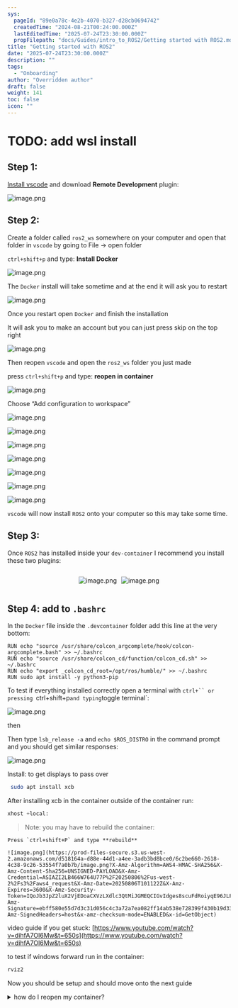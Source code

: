 ```yaml
---
sys:
  pageId: "89e0a78c-4e2b-4070-b327-d28cb0694742"
  createdTime: "2024-08-21T00:24:00.000Z"
  lastEditedTime: "2025-07-24T23:30:00.000Z"
  propFilepath: "docs/Guides/intro_to_ROS2/Getting started with ROS2.md"
title: "Getting started with ROS2"
date: "2025-07-24T23:30:00.000Z"
description: ""
tags:
  - "Onboarding"
author: "Overridden author"
draft: false
weight: 141
toc: false
icon: ""
---
```


# TODO: add wsl install

## Step 1:

[Install vscode](https://code.visualstudio.com/download) and download **Remote Development** plugin:

![image.png](https://prod-files-secure.s3.us-west-2.amazonaws.com/d518164a-d88e-44d1-a4ee-3adb3bd8bce0/efb52993-1881-4a40-b95e-6f020334f022/image.png?X-Amz-Algorithm=AWS4-HMAC-SHA256&X-Amz-Content-Sha256=UNSIGNED-PAYLOAD&X-Amz-Credential=ASIAZI2LB466WBYAEYHN%2F20250806%2Fus-west-2%2Fs3%2Faws4_request&X-Amz-Date=20250806T101115Z&X-Amz-Expires=3600&X-Amz-Security-Token=IQoJb3JpZ2luX2VjEDoaCXVzLXdlc3QtMiJHMEUCIEhlVDocmYUDtiDu9R3Eu99iwzS4jaAcB3%2FvUhYB8tXdAiEAlbki3L9Yw0rzxqeGxvRX%2BzAxR8a%2FExfjR1HNLCkwa%2FMq%2FwMIcxAAGgw2Mzc0MjMxODM4MDUiDIfl4doVzMpn1ZSZ%2FyrcA4SN%2BvyUpyS1%2BZ%2FKh1nAuz7MX1hvQTQalb6h7wJZfT%2BSiWxh3%2FRTUP7uZ2%2F%2FPfv5ySzUBptdyLf8P5tlZKkoJDxUSyNUA6B3oKfo1emylwcRCLcwdkT7oJ7JBoZQ%2Fra3vBArMIr%2BXfI9%2BUrStZzNPkNhDT3I61nhnHy%2FRvRSywpka6xmXEnswb1Ar4y8fwYO%2BFk17Fl6uo9PLU5uLaWWyg726u2L9%2F55B7maYgCoIHcdj8Em82BMcZZs9iYAMMpgg8I7KZ%2FCafb8mcFv%2FG08EdulLglNldbyRCYdV%2FChELues%2B0vrYbCHMGa7h473vNmmu6lanfauORTRVHYvkIGJIYZvqfyPjqi8b5vQFCBncl%2BIfdSQCYvu1YDpK%2FjAtNtH8A1bRFyDo294G2E%2FyyaYQVlNRfnsou0zHvJo9qMe4ixQovIcfygEd1c50IY8xzKbq2ZMWmIhXQ1qYRJR4%2BoRqxZkZV%2FmTicndgwLJx6qVDLWWVGx4MqVigFWe3wjV%2FwkwIub%2BW8vUlwH89iGzk2egsajZFdPWTv1PzwAWSe7iJm0QkI4VKV5pN%2BqMkf4xd7dPB2TWpj5kJEtamWCK2cDdtGmSK6biJQtbXouRNJe96GGUY8euzLUcPPB43BMITPzMQGOqUB0Fe0QCd0vAxXML8nDFD3RY1%2FN3vUqAEfoxdoamaTb7VVQd4jSyKMQvewqZFNmnGpeI8KNOt1W8AVhp85LbO05LjqVqFqDGKaWNxaUFxgqNZrNcUuwpLHxu8FDKr0i7DYXNp7bDr5uF2G%2B1%2FHBkvWyZ7oi3eX0pI1aJvExNhuW6qFHkMiClA8jdLucPp3kiO%2FS2CQF4quQunqGi7G37A%2BVrwM3hGY&X-Amz-Signature=e11ff9875f83c9ae13ff3d5b5afdef4680796d950b530507b8df05b4790ea3e2&X-Amz-SignedHeaders=host&x-amz-checksum-mode=ENABLED&x-id=GetObject)

## Step 2:

Create a folder called `ros2_ws` somewhere on your computer and open that folder in `vscode` by going to File → open folder 

`ctrl+shift+p` and type: **Install Docker**

![image.png](https://prod-files-secure.s3.us-west-2.amazonaws.com/d518164a-d88e-44d1-a4ee-3adb3bd8bce0/2269dc0e-1cd5-47ff-bceb-c04ad9b2eab0/image.png?X-Amz-Algorithm=AWS4-HMAC-SHA256&X-Amz-Content-Sha256=UNSIGNED-PAYLOAD&X-Amz-Credential=ASIAZI2LB466WBYAEYHN%2F20250806%2Fus-west-2%2Fs3%2Faws4_request&X-Amz-Date=20250806T101115Z&X-Amz-Expires=3600&X-Amz-Security-Token=IQoJb3JpZ2luX2VjEDoaCXVzLXdlc3QtMiJHMEUCIEhlVDocmYUDtiDu9R3Eu99iwzS4jaAcB3%2FvUhYB8tXdAiEAlbki3L9Yw0rzxqeGxvRX%2BzAxR8a%2FExfjR1HNLCkwa%2FMq%2FwMIcxAAGgw2Mzc0MjMxODM4MDUiDIfl4doVzMpn1ZSZ%2FyrcA4SN%2BvyUpyS1%2BZ%2FKh1nAuz7MX1hvQTQalb6h7wJZfT%2BSiWxh3%2FRTUP7uZ2%2F%2FPfv5ySzUBptdyLf8P5tlZKkoJDxUSyNUA6B3oKfo1emylwcRCLcwdkT7oJ7JBoZQ%2Fra3vBArMIr%2BXfI9%2BUrStZzNPkNhDT3I61nhnHy%2FRvRSywpka6xmXEnswb1Ar4y8fwYO%2BFk17Fl6uo9PLU5uLaWWyg726u2L9%2F55B7maYgCoIHcdj8Em82BMcZZs9iYAMMpgg8I7KZ%2FCafb8mcFv%2FG08EdulLglNldbyRCYdV%2FChELues%2B0vrYbCHMGa7h473vNmmu6lanfauORTRVHYvkIGJIYZvqfyPjqi8b5vQFCBncl%2BIfdSQCYvu1YDpK%2FjAtNtH8A1bRFyDo294G2E%2FyyaYQVlNRfnsou0zHvJo9qMe4ixQovIcfygEd1c50IY8xzKbq2ZMWmIhXQ1qYRJR4%2BoRqxZkZV%2FmTicndgwLJx6qVDLWWVGx4MqVigFWe3wjV%2FwkwIub%2BW8vUlwH89iGzk2egsajZFdPWTv1PzwAWSe7iJm0QkI4VKV5pN%2BqMkf4xd7dPB2TWpj5kJEtamWCK2cDdtGmSK6biJQtbXouRNJe96GGUY8euzLUcPPB43BMITPzMQGOqUB0Fe0QCd0vAxXML8nDFD3RY1%2FN3vUqAEfoxdoamaTb7VVQd4jSyKMQvewqZFNmnGpeI8KNOt1W8AVhp85LbO05LjqVqFqDGKaWNxaUFxgqNZrNcUuwpLHxu8FDKr0i7DYXNp7bDr5uF2G%2B1%2FHBkvWyZ7oi3eX0pI1aJvExNhuW6qFHkMiClA8jdLucPp3kiO%2FS2CQF4quQunqGi7G37A%2BVrwM3hGY&X-Amz-Signature=1c5521959145aebf3a9cd25b62a087309f28dc4acf0859b37689098d1c821424&X-Amz-SignedHeaders=host&x-amz-checksum-mode=ENABLED&x-id=GetObject)

The `Docker` install will take sometime and at the end it will ask you to restart

![image.png](https://prod-files-secure.s3.us-west-2.amazonaws.com/d518164a-d88e-44d1-a4ee-3adb3bd8bce0/ed233f78-be33-4b1f-b89c-9c346c0e961e/image.png?X-Amz-Algorithm=AWS4-HMAC-SHA256&X-Amz-Content-Sha256=UNSIGNED-PAYLOAD&X-Amz-Credential=ASIAZI2LB466WBYAEYHN%2F20250806%2Fus-west-2%2Fs3%2Faws4_request&X-Amz-Date=20250806T101115Z&X-Amz-Expires=3600&X-Amz-Security-Token=IQoJb3JpZ2luX2VjEDoaCXVzLXdlc3QtMiJHMEUCIEhlVDocmYUDtiDu9R3Eu99iwzS4jaAcB3%2FvUhYB8tXdAiEAlbki3L9Yw0rzxqeGxvRX%2BzAxR8a%2FExfjR1HNLCkwa%2FMq%2FwMIcxAAGgw2Mzc0MjMxODM4MDUiDIfl4doVzMpn1ZSZ%2FyrcA4SN%2BvyUpyS1%2BZ%2FKh1nAuz7MX1hvQTQalb6h7wJZfT%2BSiWxh3%2FRTUP7uZ2%2F%2FPfv5ySzUBptdyLf8P5tlZKkoJDxUSyNUA6B3oKfo1emylwcRCLcwdkT7oJ7JBoZQ%2Fra3vBArMIr%2BXfI9%2BUrStZzNPkNhDT3I61nhnHy%2FRvRSywpka6xmXEnswb1Ar4y8fwYO%2BFk17Fl6uo9PLU5uLaWWyg726u2L9%2F55B7maYgCoIHcdj8Em82BMcZZs9iYAMMpgg8I7KZ%2FCafb8mcFv%2FG08EdulLglNldbyRCYdV%2FChELues%2B0vrYbCHMGa7h473vNmmu6lanfauORTRVHYvkIGJIYZvqfyPjqi8b5vQFCBncl%2BIfdSQCYvu1YDpK%2FjAtNtH8A1bRFyDo294G2E%2FyyaYQVlNRfnsou0zHvJo9qMe4ixQovIcfygEd1c50IY8xzKbq2ZMWmIhXQ1qYRJR4%2BoRqxZkZV%2FmTicndgwLJx6qVDLWWVGx4MqVigFWe3wjV%2FwkwIub%2BW8vUlwH89iGzk2egsajZFdPWTv1PzwAWSe7iJm0QkI4VKV5pN%2BqMkf4xd7dPB2TWpj5kJEtamWCK2cDdtGmSK6biJQtbXouRNJe96GGUY8euzLUcPPB43BMITPzMQGOqUB0Fe0QCd0vAxXML8nDFD3RY1%2FN3vUqAEfoxdoamaTb7VVQd4jSyKMQvewqZFNmnGpeI8KNOt1W8AVhp85LbO05LjqVqFqDGKaWNxaUFxgqNZrNcUuwpLHxu8FDKr0i7DYXNp7bDr5uF2G%2B1%2FHBkvWyZ7oi3eX0pI1aJvExNhuW6qFHkMiClA8jdLucPp3kiO%2FS2CQF4quQunqGi7G37A%2BVrwM3hGY&X-Amz-Signature=b5aad88a5ce1e49e8328fd4034cf0ea20d18fa45a45f369bb2662e7b165da900&X-Amz-SignedHeaders=host&x-amz-checksum-mode=ENABLED&x-id=GetObject)

Once you restart open `Docker` and finish the installation

It will ask you to make an account but you can just press skip on the top right

![image.png](https://prod-files-secure.s3.us-west-2.amazonaws.com/d518164a-d88e-44d1-a4ee-3adb3bd8bce0/21010ad9-1659-4fd9-9f59-9932a09b2a3d/image.png?X-Amz-Algorithm=AWS4-HMAC-SHA256&X-Amz-Content-Sha256=UNSIGNED-PAYLOAD&X-Amz-Credential=ASIAZI2LB466WBYAEYHN%2F20250806%2Fus-west-2%2Fs3%2Faws4_request&X-Amz-Date=20250806T101115Z&X-Amz-Expires=3600&X-Amz-Security-Token=IQoJb3JpZ2luX2VjEDoaCXVzLXdlc3QtMiJHMEUCIEhlVDocmYUDtiDu9R3Eu99iwzS4jaAcB3%2FvUhYB8tXdAiEAlbki3L9Yw0rzxqeGxvRX%2BzAxR8a%2FExfjR1HNLCkwa%2FMq%2FwMIcxAAGgw2Mzc0MjMxODM4MDUiDIfl4doVzMpn1ZSZ%2FyrcA4SN%2BvyUpyS1%2BZ%2FKh1nAuz7MX1hvQTQalb6h7wJZfT%2BSiWxh3%2FRTUP7uZ2%2F%2FPfv5ySzUBptdyLf8P5tlZKkoJDxUSyNUA6B3oKfo1emylwcRCLcwdkT7oJ7JBoZQ%2Fra3vBArMIr%2BXfI9%2BUrStZzNPkNhDT3I61nhnHy%2FRvRSywpka6xmXEnswb1Ar4y8fwYO%2BFk17Fl6uo9PLU5uLaWWyg726u2L9%2F55B7maYgCoIHcdj8Em82BMcZZs9iYAMMpgg8I7KZ%2FCafb8mcFv%2FG08EdulLglNldbyRCYdV%2FChELues%2B0vrYbCHMGa7h473vNmmu6lanfauORTRVHYvkIGJIYZvqfyPjqi8b5vQFCBncl%2BIfdSQCYvu1YDpK%2FjAtNtH8A1bRFyDo294G2E%2FyyaYQVlNRfnsou0zHvJo9qMe4ixQovIcfygEd1c50IY8xzKbq2ZMWmIhXQ1qYRJR4%2BoRqxZkZV%2FmTicndgwLJx6qVDLWWVGx4MqVigFWe3wjV%2FwkwIub%2BW8vUlwH89iGzk2egsajZFdPWTv1PzwAWSe7iJm0QkI4VKV5pN%2BqMkf4xd7dPB2TWpj5kJEtamWCK2cDdtGmSK6biJQtbXouRNJe96GGUY8euzLUcPPB43BMITPzMQGOqUB0Fe0QCd0vAxXML8nDFD3RY1%2FN3vUqAEfoxdoamaTb7VVQd4jSyKMQvewqZFNmnGpeI8KNOt1W8AVhp85LbO05LjqVqFqDGKaWNxaUFxgqNZrNcUuwpLHxu8FDKr0i7DYXNp7bDr5uF2G%2B1%2FHBkvWyZ7oi3eX0pI1aJvExNhuW6qFHkMiClA8jdLucPp3kiO%2FS2CQF4quQunqGi7G37A%2BVrwM3hGY&X-Amz-Signature=b266e1f7d2e3b02b35463300469fa692ed20ae53f53bfe1d564c444a0158247e&X-Amz-SignedHeaders=host&x-amz-checksum-mode=ENABLED&x-id=GetObject)

Then reopen `vscode` and open the `ros2_ws` folder you just made

press `ctrl+shift+p` and type: **reopen in container**

![image.png](https://prod-files-secure.s3.us-west-2.amazonaws.com/d518164a-d88e-44d1-a4ee-3adb3bd8bce0/4e93b8c2-41ad-488c-8095-c74205196118/image.png?X-Amz-Algorithm=AWS4-HMAC-SHA256&X-Amz-Content-Sha256=UNSIGNED-PAYLOAD&X-Amz-Credential=ASIAZI2LB466WBYAEYHN%2F20250806%2Fus-west-2%2Fs3%2Faws4_request&X-Amz-Date=20250806T101115Z&X-Amz-Expires=3600&X-Amz-Security-Token=IQoJb3JpZ2luX2VjEDoaCXVzLXdlc3QtMiJHMEUCIEhlVDocmYUDtiDu9R3Eu99iwzS4jaAcB3%2FvUhYB8tXdAiEAlbki3L9Yw0rzxqeGxvRX%2BzAxR8a%2FExfjR1HNLCkwa%2FMq%2FwMIcxAAGgw2Mzc0MjMxODM4MDUiDIfl4doVzMpn1ZSZ%2FyrcA4SN%2BvyUpyS1%2BZ%2FKh1nAuz7MX1hvQTQalb6h7wJZfT%2BSiWxh3%2FRTUP7uZ2%2F%2FPfv5ySzUBptdyLf8P5tlZKkoJDxUSyNUA6B3oKfo1emylwcRCLcwdkT7oJ7JBoZQ%2Fra3vBArMIr%2BXfI9%2BUrStZzNPkNhDT3I61nhnHy%2FRvRSywpka6xmXEnswb1Ar4y8fwYO%2BFk17Fl6uo9PLU5uLaWWyg726u2L9%2F55B7maYgCoIHcdj8Em82BMcZZs9iYAMMpgg8I7KZ%2FCafb8mcFv%2FG08EdulLglNldbyRCYdV%2FChELues%2B0vrYbCHMGa7h473vNmmu6lanfauORTRVHYvkIGJIYZvqfyPjqi8b5vQFCBncl%2BIfdSQCYvu1YDpK%2FjAtNtH8A1bRFyDo294G2E%2FyyaYQVlNRfnsou0zHvJo9qMe4ixQovIcfygEd1c50IY8xzKbq2ZMWmIhXQ1qYRJR4%2BoRqxZkZV%2FmTicndgwLJx6qVDLWWVGx4MqVigFWe3wjV%2FwkwIub%2BW8vUlwH89iGzk2egsajZFdPWTv1PzwAWSe7iJm0QkI4VKV5pN%2BqMkf4xd7dPB2TWpj5kJEtamWCK2cDdtGmSK6biJQtbXouRNJe96GGUY8euzLUcPPB43BMITPzMQGOqUB0Fe0QCd0vAxXML8nDFD3RY1%2FN3vUqAEfoxdoamaTb7VVQd4jSyKMQvewqZFNmnGpeI8KNOt1W8AVhp85LbO05LjqVqFqDGKaWNxaUFxgqNZrNcUuwpLHxu8FDKr0i7DYXNp7bDr5uF2G%2B1%2FHBkvWyZ7oi3eX0pI1aJvExNhuW6qFHkMiClA8jdLucPp3kiO%2FS2CQF4quQunqGi7G37A%2BVrwM3hGY&X-Amz-Signature=c8c757c7cc0eeebd816840c6faef93cd8520579ce27ff7064d7ed367539d0efc&X-Amz-SignedHeaders=host&x-amz-checksum-mode=ENABLED&x-id=GetObject)

Choose “Add configuration to workspace”

![image.png](https://prod-files-secure.s3.us-west-2.amazonaws.com/d518164a-d88e-44d1-a4ee-3adb3bd8bce0/9560b282-5060-4989-ba37-97e7b2c22476/image.png?X-Amz-Algorithm=AWS4-HMAC-SHA256&X-Amz-Content-Sha256=UNSIGNED-PAYLOAD&X-Amz-Credential=ASIAZI2LB466WBYAEYHN%2F20250806%2Fus-west-2%2Fs3%2Faws4_request&X-Amz-Date=20250806T101115Z&X-Amz-Expires=3600&X-Amz-Security-Token=IQoJb3JpZ2luX2VjEDoaCXVzLXdlc3QtMiJHMEUCIEhlVDocmYUDtiDu9R3Eu99iwzS4jaAcB3%2FvUhYB8tXdAiEAlbki3L9Yw0rzxqeGxvRX%2BzAxR8a%2FExfjR1HNLCkwa%2FMq%2FwMIcxAAGgw2Mzc0MjMxODM4MDUiDIfl4doVzMpn1ZSZ%2FyrcA4SN%2BvyUpyS1%2BZ%2FKh1nAuz7MX1hvQTQalb6h7wJZfT%2BSiWxh3%2FRTUP7uZ2%2F%2FPfv5ySzUBptdyLf8P5tlZKkoJDxUSyNUA6B3oKfo1emylwcRCLcwdkT7oJ7JBoZQ%2Fra3vBArMIr%2BXfI9%2BUrStZzNPkNhDT3I61nhnHy%2FRvRSywpka6xmXEnswb1Ar4y8fwYO%2BFk17Fl6uo9PLU5uLaWWyg726u2L9%2F55B7maYgCoIHcdj8Em82BMcZZs9iYAMMpgg8I7KZ%2FCafb8mcFv%2FG08EdulLglNldbyRCYdV%2FChELues%2B0vrYbCHMGa7h473vNmmu6lanfauORTRVHYvkIGJIYZvqfyPjqi8b5vQFCBncl%2BIfdSQCYvu1YDpK%2FjAtNtH8A1bRFyDo294G2E%2FyyaYQVlNRfnsou0zHvJo9qMe4ixQovIcfygEd1c50IY8xzKbq2ZMWmIhXQ1qYRJR4%2BoRqxZkZV%2FmTicndgwLJx6qVDLWWVGx4MqVigFWe3wjV%2FwkwIub%2BW8vUlwH89iGzk2egsajZFdPWTv1PzwAWSe7iJm0QkI4VKV5pN%2BqMkf4xd7dPB2TWpj5kJEtamWCK2cDdtGmSK6biJQtbXouRNJe96GGUY8euzLUcPPB43BMITPzMQGOqUB0Fe0QCd0vAxXML8nDFD3RY1%2FN3vUqAEfoxdoamaTb7VVQd4jSyKMQvewqZFNmnGpeI8KNOt1W8AVhp85LbO05LjqVqFqDGKaWNxaUFxgqNZrNcUuwpLHxu8FDKr0i7DYXNp7bDr5uF2G%2B1%2FHBkvWyZ7oi3eX0pI1aJvExNhuW6qFHkMiClA8jdLucPp3kiO%2FS2CQF4quQunqGi7G37A%2BVrwM3hGY&X-Amz-Signature=4a177cb2a5e371ebc858ba7a933152360476fe380fdefb1dfe17589677651a0c&X-Amz-SignedHeaders=host&x-amz-checksum-mode=ENABLED&x-id=GetObject)

![image.png](https://prod-files-secure.s3.us-west-2.amazonaws.com/d518164a-d88e-44d1-a4ee-3adb3bd8bce0/2ee63f81-886b-48e8-a553-dc6e5eac99e4/image.png?X-Amz-Algorithm=AWS4-HMAC-SHA256&X-Amz-Content-Sha256=UNSIGNED-PAYLOAD&X-Amz-Credential=ASIAZI2LB466WBYAEYHN%2F20250806%2Fus-west-2%2Fs3%2Faws4_request&X-Amz-Date=20250806T101115Z&X-Amz-Expires=3600&X-Amz-Security-Token=IQoJb3JpZ2luX2VjEDoaCXVzLXdlc3QtMiJHMEUCIEhlVDocmYUDtiDu9R3Eu99iwzS4jaAcB3%2FvUhYB8tXdAiEAlbki3L9Yw0rzxqeGxvRX%2BzAxR8a%2FExfjR1HNLCkwa%2FMq%2FwMIcxAAGgw2Mzc0MjMxODM4MDUiDIfl4doVzMpn1ZSZ%2FyrcA4SN%2BvyUpyS1%2BZ%2FKh1nAuz7MX1hvQTQalb6h7wJZfT%2BSiWxh3%2FRTUP7uZ2%2F%2FPfv5ySzUBptdyLf8P5tlZKkoJDxUSyNUA6B3oKfo1emylwcRCLcwdkT7oJ7JBoZQ%2Fra3vBArMIr%2BXfI9%2BUrStZzNPkNhDT3I61nhnHy%2FRvRSywpka6xmXEnswb1Ar4y8fwYO%2BFk17Fl6uo9PLU5uLaWWyg726u2L9%2F55B7maYgCoIHcdj8Em82BMcZZs9iYAMMpgg8I7KZ%2FCafb8mcFv%2FG08EdulLglNldbyRCYdV%2FChELues%2B0vrYbCHMGa7h473vNmmu6lanfauORTRVHYvkIGJIYZvqfyPjqi8b5vQFCBncl%2BIfdSQCYvu1YDpK%2FjAtNtH8A1bRFyDo294G2E%2FyyaYQVlNRfnsou0zHvJo9qMe4ixQovIcfygEd1c50IY8xzKbq2ZMWmIhXQ1qYRJR4%2BoRqxZkZV%2FmTicndgwLJx6qVDLWWVGx4MqVigFWe3wjV%2FwkwIub%2BW8vUlwH89iGzk2egsajZFdPWTv1PzwAWSe7iJm0QkI4VKV5pN%2BqMkf4xd7dPB2TWpj5kJEtamWCK2cDdtGmSK6biJQtbXouRNJe96GGUY8euzLUcPPB43BMITPzMQGOqUB0Fe0QCd0vAxXML8nDFD3RY1%2FN3vUqAEfoxdoamaTb7VVQd4jSyKMQvewqZFNmnGpeI8KNOt1W8AVhp85LbO05LjqVqFqDGKaWNxaUFxgqNZrNcUuwpLHxu8FDKr0i7DYXNp7bDr5uF2G%2B1%2FHBkvWyZ7oi3eX0pI1aJvExNhuW6qFHkMiClA8jdLucPp3kiO%2FS2CQF4quQunqGi7G37A%2BVrwM3hGY&X-Amz-Signature=f922b7f9b8f4e5926663ae63a2e668c4bf8637f98da31254ad6a3c4f2fd71905&X-Amz-SignedHeaders=host&x-amz-checksum-mode=ENABLED&x-id=GetObject)

![image.png](https://prod-files-secure.s3.us-west-2.amazonaws.com/d518164a-d88e-44d1-a4ee-3adb3bd8bce0/e0fd626c-c8b6-4b2c-95d1-fa4c26514504/image.png?X-Amz-Algorithm=AWS4-HMAC-SHA256&X-Amz-Content-Sha256=UNSIGNED-PAYLOAD&X-Amz-Credential=ASIAZI2LB466WBYAEYHN%2F20250806%2Fus-west-2%2Fs3%2Faws4_request&X-Amz-Date=20250806T101115Z&X-Amz-Expires=3600&X-Amz-Security-Token=IQoJb3JpZ2luX2VjEDoaCXVzLXdlc3QtMiJHMEUCIEhlVDocmYUDtiDu9R3Eu99iwzS4jaAcB3%2FvUhYB8tXdAiEAlbki3L9Yw0rzxqeGxvRX%2BzAxR8a%2FExfjR1HNLCkwa%2FMq%2FwMIcxAAGgw2Mzc0MjMxODM4MDUiDIfl4doVzMpn1ZSZ%2FyrcA4SN%2BvyUpyS1%2BZ%2FKh1nAuz7MX1hvQTQalb6h7wJZfT%2BSiWxh3%2FRTUP7uZ2%2F%2FPfv5ySzUBptdyLf8P5tlZKkoJDxUSyNUA6B3oKfo1emylwcRCLcwdkT7oJ7JBoZQ%2Fra3vBArMIr%2BXfI9%2BUrStZzNPkNhDT3I61nhnHy%2FRvRSywpka6xmXEnswb1Ar4y8fwYO%2BFk17Fl6uo9PLU5uLaWWyg726u2L9%2F55B7maYgCoIHcdj8Em82BMcZZs9iYAMMpgg8I7KZ%2FCafb8mcFv%2FG08EdulLglNldbyRCYdV%2FChELues%2B0vrYbCHMGa7h473vNmmu6lanfauORTRVHYvkIGJIYZvqfyPjqi8b5vQFCBncl%2BIfdSQCYvu1YDpK%2FjAtNtH8A1bRFyDo294G2E%2FyyaYQVlNRfnsou0zHvJo9qMe4ixQovIcfygEd1c50IY8xzKbq2ZMWmIhXQ1qYRJR4%2BoRqxZkZV%2FmTicndgwLJx6qVDLWWVGx4MqVigFWe3wjV%2FwkwIub%2BW8vUlwH89iGzk2egsajZFdPWTv1PzwAWSe7iJm0QkI4VKV5pN%2BqMkf4xd7dPB2TWpj5kJEtamWCK2cDdtGmSK6biJQtbXouRNJe96GGUY8euzLUcPPB43BMITPzMQGOqUB0Fe0QCd0vAxXML8nDFD3RY1%2FN3vUqAEfoxdoamaTb7VVQd4jSyKMQvewqZFNmnGpeI8KNOt1W8AVhp85LbO05LjqVqFqDGKaWNxaUFxgqNZrNcUuwpLHxu8FDKr0i7DYXNp7bDr5uF2G%2B1%2FHBkvWyZ7oi3eX0pI1aJvExNhuW6qFHkMiClA8jdLucPp3kiO%2FS2CQF4quQunqGi7G37A%2BVrwM3hGY&X-Amz-Signature=7661cb57d7ea4dffa454eb6687709df89abf3b7978cfabed35fc16081160eb0f&X-Amz-SignedHeaders=host&x-amz-checksum-mode=ENABLED&x-id=GetObject)

![image.png](https://prod-files-secure.s3.us-west-2.amazonaws.com/d518164a-d88e-44d1-a4ee-3adb3bd8bce0/a2e13f50-d2ab-4719-a4c2-7ced634bfc9d/image.png?X-Amz-Algorithm=AWS4-HMAC-SHA256&X-Amz-Content-Sha256=UNSIGNED-PAYLOAD&X-Amz-Credential=ASIAZI2LB466WBYAEYHN%2F20250806%2Fus-west-2%2Fs3%2Faws4_request&X-Amz-Date=20250806T101115Z&X-Amz-Expires=3600&X-Amz-Security-Token=IQoJb3JpZ2luX2VjEDoaCXVzLXdlc3QtMiJHMEUCIEhlVDocmYUDtiDu9R3Eu99iwzS4jaAcB3%2FvUhYB8tXdAiEAlbki3L9Yw0rzxqeGxvRX%2BzAxR8a%2FExfjR1HNLCkwa%2FMq%2FwMIcxAAGgw2Mzc0MjMxODM4MDUiDIfl4doVzMpn1ZSZ%2FyrcA4SN%2BvyUpyS1%2BZ%2FKh1nAuz7MX1hvQTQalb6h7wJZfT%2BSiWxh3%2FRTUP7uZ2%2F%2FPfv5ySzUBptdyLf8P5tlZKkoJDxUSyNUA6B3oKfo1emylwcRCLcwdkT7oJ7JBoZQ%2Fra3vBArMIr%2BXfI9%2BUrStZzNPkNhDT3I61nhnHy%2FRvRSywpka6xmXEnswb1Ar4y8fwYO%2BFk17Fl6uo9PLU5uLaWWyg726u2L9%2F55B7maYgCoIHcdj8Em82BMcZZs9iYAMMpgg8I7KZ%2FCafb8mcFv%2FG08EdulLglNldbyRCYdV%2FChELues%2B0vrYbCHMGa7h473vNmmu6lanfauORTRVHYvkIGJIYZvqfyPjqi8b5vQFCBncl%2BIfdSQCYvu1YDpK%2FjAtNtH8A1bRFyDo294G2E%2FyyaYQVlNRfnsou0zHvJo9qMe4ixQovIcfygEd1c50IY8xzKbq2ZMWmIhXQ1qYRJR4%2BoRqxZkZV%2FmTicndgwLJx6qVDLWWVGx4MqVigFWe3wjV%2FwkwIub%2BW8vUlwH89iGzk2egsajZFdPWTv1PzwAWSe7iJm0QkI4VKV5pN%2BqMkf4xd7dPB2TWpj5kJEtamWCK2cDdtGmSK6biJQtbXouRNJe96GGUY8euzLUcPPB43BMITPzMQGOqUB0Fe0QCd0vAxXML8nDFD3RY1%2FN3vUqAEfoxdoamaTb7VVQd4jSyKMQvewqZFNmnGpeI8KNOt1W8AVhp85LbO05LjqVqFqDGKaWNxaUFxgqNZrNcUuwpLHxu8FDKr0i7DYXNp7bDr5uF2G%2B1%2FHBkvWyZ7oi3eX0pI1aJvExNhuW6qFHkMiClA8jdLucPp3kiO%2FS2CQF4quQunqGi7G37A%2BVrwM3hGY&X-Amz-Signature=55c8f736bcd7a91eeefc4f29d62ca0401d043ae86bb814e5b51a045b27fa25b1&X-Amz-SignedHeaders=host&x-amz-checksum-mode=ENABLED&x-id=GetObject)

![image.png](https://prod-files-secure.s3.us-west-2.amazonaws.com/d518164a-d88e-44d1-a4ee-3adb3bd8bce0/6cc478ad-aaba-4bf7-9fcc-403277ab896c/image.png?X-Amz-Algorithm=AWS4-HMAC-SHA256&X-Amz-Content-Sha256=UNSIGNED-PAYLOAD&X-Amz-Credential=ASIAZI2LB466WBYAEYHN%2F20250806%2Fus-west-2%2Fs3%2Faws4_request&X-Amz-Date=20250806T101115Z&X-Amz-Expires=3600&X-Amz-Security-Token=IQoJb3JpZ2luX2VjEDoaCXVzLXdlc3QtMiJHMEUCIEhlVDocmYUDtiDu9R3Eu99iwzS4jaAcB3%2FvUhYB8tXdAiEAlbki3L9Yw0rzxqeGxvRX%2BzAxR8a%2FExfjR1HNLCkwa%2FMq%2FwMIcxAAGgw2Mzc0MjMxODM4MDUiDIfl4doVzMpn1ZSZ%2FyrcA4SN%2BvyUpyS1%2BZ%2FKh1nAuz7MX1hvQTQalb6h7wJZfT%2BSiWxh3%2FRTUP7uZ2%2F%2FPfv5ySzUBptdyLf8P5tlZKkoJDxUSyNUA6B3oKfo1emylwcRCLcwdkT7oJ7JBoZQ%2Fra3vBArMIr%2BXfI9%2BUrStZzNPkNhDT3I61nhnHy%2FRvRSywpka6xmXEnswb1Ar4y8fwYO%2BFk17Fl6uo9PLU5uLaWWyg726u2L9%2F55B7maYgCoIHcdj8Em82BMcZZs9iYAMMpgg8I7KZ%2FCafb8mcFv%2FG08EdulLglNldbyRCYdV%2FChELues%2B0vrYbCHMGa7h473vNmmu6lanfauORTRVHYvkIGJIYZvqfyPjqi8b5vQFCBncl%2BIfdSQCYvu1YDpK%2FjAtNtH8A1bRFyDo294G2E%2FyyaYQVlNRfnsou0zHvJo9qMe4ixQovIcfygEd1c50IY8xzKbq2ZMWmIhXQ1qYRJR4%2BoRqxZkZV%2FmTicndgwLJx6qVDLWWVGx4MqVigFWe3wjV%2FwkwIub%2BW8vUlwH89iGzk2egsajZFdPWTv1PzwAWSe7iJm0QkI4VKV5pN%2BqMkf4xd7dPB2TWpj5kJEtamWCK2cDdtGmSK6biJQtbXouRNJe96GGUY8euzLUcPPB43BMITPzMQGOqUB0Fe0QCd0vAxXML8nDFD3RY1%2FN3vUqAEfoxdoamaTb7VVQd4jSyKMQvewqZFNmnGpeI8KNOt1W8AVhp85LbO05LjqVqFqDGKaWNxaUFxgqNZrNcUuwpLHxu8FDKr0i7DYXNp7bDr5uF2G%2B1%2FHBkvWyZ7oi3eX0pI1aJvExNhuW6qFHkMiClA8jdLucPp3kiO%2FS2CQF4quQunqGi7G37A%2BVrwM3hGY&X-Amz-Signature=4ece4c726ed95e6ead896a4d5846b2d5f391e11839289ddd0c4f5cf0e1aec95e&X-Amz-SignedHeaders=host&x-amz-checksum-mode=ENABLED&x-id=GetObject)

![image.png](https://prod-files-secure.s3.us-west-2.amazonaws.com/d518164a-d88e-44d1-a4ee-3adb3bd8bce0/53255b28-f75e-430f-b9e3-c0ac8577e42b/image.png?X-Amz-Algorithm=AWS4-HMAC-SHA256&X-Amz-Content-Sha256=UNSIGNED-PAYLOAD&X-Amz-Credential=ASIAZI2LB466WBYAEYHN%2F20250806%2Fus-west-2%2Fs3%2Faws4_request&X-Amz-Date=20250806T101115Z&X-Amz-Expires=3600&X-Amz-Security-Token=IQoJb3JpZ2luX2VjEDoaCXVzLXdlc3QtMiJHMEUCIEhlVDocmYUDtiDu9R3Eu99iwzS4jaAcB3%2FvUhYB8tXdAiEAlbki3L9Yw0rzxqeGxvRX%2BzAxR8a%2FExfjR1HNLCkwa%2FMq%2FwMIcxAAGgw2Mzc0MjMxODM4MDUiDIfl4doVzMpn1ZSZ%2FyrcA4SN%2BvyUpyS1%2BZ%2FKh1nAuz7MX1hvQTQalb6h7wJZfT%2BSiWxh3%2FRTUP7uZ2%2F%2FPfv5ySzUBptdyLf8P5tlZKkoJDxUSyNUA6B3oKfo1emylwcRCLcwdkT7oJ7JBoZQ%2Fra3vBArMIr%2BXfI9%2BUrStZzNPkNhDT3I61nhnHy%2FRvRSywpka6xmXEnswb1Ar4y8fwYO%2BFk17Fl6uo9PLU5uLaWWyg726u2L9%2F55B7maYgCoIHcdj8Em82BMcZZs9iYAMMpgg8I7KZ%2FCafb8mcFv%2FG08EdulLglNldbyRCYdV%2FChELues%2B0vrYbCHMGa7h473vNmmu6lanfauORTRVHYvkIGJIYZvqfyPjqi8b5vQFCBncl%2BIfdSQCYvu1YDpK%2FjAtNtH8A1bRFyDo294G2E%2FyyaYQVlNRfnsou0zHvJo9qMe4ixQovIcfygEd1c50IY8xzKbq2ZMWmIhXQ1qYRJR4%2BoRqxZkZV%2FmTicndgwLJx6qVDLWWVGx4MqVigFWe3wjV%2FwkwIub%2BW8vUlwH89iGzk2egsajZFdPWTv1PzwAWSe7iJm0QkI4VKV5pN%2BqMkf4xd7dPB2TWpj5kJEtamWCK2cDdtGmSK6biJQtbXouRNJe96GGUY8euzLUcPPB43BMITPzMQGOqUB0Fe0QCd0vAxXML8nDFD3RY1%2FN3vUqAEfoxdoamaTb7VVQd4jSyKMQvewqZFNmnGpeI8KNOt1W8AVhp85LbO05LjqVqFqDGKaWNxaUFxgqNZrNcUuwpLHxu8FDKr0i7DYXNp7bDr5uF2G%2B1%2FHBkvWyZ7oi3eX0pI1aJvExNhuW6qFHkMiClA8jdLucPp3kiO%2FS2CQF4quQunqGi7G37A%2BVrwM3hGY&X-Amz-Signature=a1b83fffce8ba03d83bf41ab5771ed0f5b1342c1c2fdb6f468683a65857dfc60&X-Amz-SignedHeaders=host&x-amz-checksum-mode=ENABLED&x-id=GetObject)

![image.png](https://prod-files-secure.s3.us-west-2.amazonaws.com/d518164a-d88e-44d1-a4ee-3adb3bd8bce0/7c562767-5af9-4ffb-97d1-327bcdf4ee00/image.png?X-Amz-Algorithm=AWS4-HMAC-SHA256&X-Amz-Content-Sha256=UNSIGNED-PAYLOAD&X-Amz-Credential=ASIAZI2LB466WBYAEYHN%2F20250806%2Fus-west-2%2Fs3%2Faws4_request&X-Amz-Date=20250806T101115Z&X-Amz-Expires=3600&X-Amz-Security-Token=IQoJb3JpZ2luX2VjEDoaCXVzLXdlc3QtMiJHMEUCIEhlVDocmYUDtiDu9R3Eu99iwzS4jaAcB3%2FvUhYB8tXdAiEAlbki3L9Yw0rzxqeGxvRX%2BzAxR8a%2FExfjR1HNLCkwa%2FMq%2FwMIcxAAGgw2Mzc0MjMxODM4MDUiDIfl4doVzMpn1ZSZ%2FyrcA4SN%2BvyUpyS1%2BZ%2FKh1nAuz7MX1hvQTQalb6h7wJZfT%2BSiWxh3%2FRTUP7uZ2%2F%2FPfv5ySzUBptdyLf8P5tlZKkoJDxUSyNUA6B3oKfo1emylwcRCLcwdkT7oJ7JBoZQ%2Fra3vBArMIr%2BXfI9%2BUrStZzNPkNhDT3I61nhnHy%2FRvRSywpka6xmXEnswb1Ar4y8fwYO%2BFk17Fl6uo9PLU5uLaWWyg726u2L9%2F55B7maYgCoIHcdj8Em82BMcZZs9iYAMMpgg8I7KZ%2FCafb8mcFv%2FG08EdulLglNldbyRCYdV%2FChELues%2B0vrYbCHMGa7h473vNmmu6lanfauORTRVHYvkIGJIYZvqfyPjqi8b5vQFCBncl%2BIfdSQCYvu1YDpK%2FjAtNtH8A1bRFyDo294G2E%2FyyaYQVlNRfnsou0zHvJo9qMe4ixQovIcfygEd1c50IY8xzKbq2ZMWmIhXQ1qYRJR4%2BoRqxZkZV%2FmTicndgwLJx6qVDLWWVGx4MqVigFWe3wjV%2FwkwIub%2BW8vUlwH89iGzk2egsajZFdPWTv1PzwAWSe7iJm0QkI4VKV5pN%2BqMkf4xd7dPB2TWpj5kJEtamWCK2cDdtGmSK6biJQtbXouRNJe96GGUY8euzLUcPPB43BMITPzMQGOqUB0Fe0QCd0vAxXML8nDFD3RY1%2FN3vUqAEfoxdoamaTb7VVQd4jSyKMQvewqZFNmnGpeI8KNOt1W8AVhp85LbO05LjqVqFqDGKaWNxaUFxgqNZrNcUuwpLHxu8FDKr0i7DYXNp7bDr5uF2G%2B1%2FHBkvWyZ7oi3eX0pI1aJvExNhuW6qFHkMiClA8jdLucPp3kiO%2FS2CQF4quQunqGi7G37A%2BVrwM3hGY&X-Amz-Signature=c2977c19941a6218ada4003fb209b0dee601cc6b918818cf168480be45b49bb0&X-Amz-SignedHeaders=host&x-amz-checksum-mode=ENABLED&x-id=GetObject)

`vscode` will now install `ROS2` onto your computer so this may take some time.

## Step 3:

Once `ROS2` has installed inside your `dev-container` I recommend you install these two plugins:

<div style="display: flex;flex-direction: row; column-gap:10px; max-width: 630px;justify-content: center;">
<div>

![image.png](https://prod-files-secure.s3.us-west-2.amazonaws.com/d518164a-d88e-44d1-a4ee-3adb3bd8bce0/3fc3d550-5a54-4ba1-ba6b-faa01cdb7369/image.png?X-Amz-Algorithm=AWS4-HMAC-SHA256&X-Amz-Content-Sha256=UNSIGNED-PAYLOAD&X-Amz-Credential=ASIAZI2LB466TR6TYX2L%2F20250806%2Fus-west-2%2Fs3%2Faws4_request&X-Amz-Date=20250806T101121Z&X-Amz-Expires=3600&X-Amz-Security-Token=IQoJb3JpZ2luX2VjEDoaCXVzLXdlc3QtMiJGMEQCIFGwrlxilnC91VwpVv2q9ml48YdE%2Fcqz8bzHtPpmojAgAiBiJM%2BIULorzEX0amyzUlRc751byEMfyryOECeXCXrBlCr%2FAwhzEAAaDDYzNzQyMzE4MzgwNSIMAkMz2aZC4yJuUT4DKtwD%2BAD5AVi2v88crqeOXpHZm%2FuiZL9G5GAl10h%2B45pEsmQ8RgMHo68put%2FSqJFtUPnIsYounNYCkhhJ5xf3lNwuWCFDJYj27ANGNAkRK7Ln6s%2Bu4NtROOItpsnK84A2%2BxcT3oRXS9D3tO0vNJLvywjFzWHE7naDkDx%2FOrn%2FrUQW4MBfZQdUK8htuUHRw3OJGtCOU6dhJ8HV4aAxV362FwYtqayko7YhqwJhsqlMcjSETYGig55ppj%2FDDZytIptfoVa4w3Gu43%2F4jgjm9hpkwV4uGNiTXZcoiURQBxxPmNKAElqik7ELNc2lRS0S2HttS%2FE8BBq5i%2BiZ7PscVKx3CENVz7lRHtztMcY%2FTAszzBxhyTTLvEAI1xhmTTKZFUQmWmB0uQStTsDd5ntpL1AfSh3mrIp8pPJrtDWJEku0sgjCNaWVTgHEJniFjm%2FaIvXedlBZ5dBIVRKUyCN5onnsv130SEL2tfJoMg3eWhVSOMMSvH7xRV3zKySPy6tA8NDwzgRqgOImiZhxk08CJL8tukE3FBShYnycIW7naG9LY8jt%2FNckjQgo29yLqyGYVFpbgOt89L6Bz6SohYOska3B4mfQWv%2BBrrplftGZEaTWqJqyX93r2KqtSWRvKNaYlSIwpM%2FMxAY6pgF6u3%2F%2BLBjTw20KSc8urK8vyLL5GNr9mbf4HrJSX1%2FUeZQ7Tm1iVtg9wCcA0pxRF1MxuqfJZjOdff6x13CgSjoYZbnBpI5QcpGq4BBXZZVXhPVkPGRuamiDxL2%2FOWq5LbfNyFRKNxeffBOhf3M08vgaRvUuOeB5aZTiCUdzt16MXbSytumXzV0VNZ50JRuRKdYGAMk0nZ%2FHsWOpBZKxmsx4uZHa4%2FGc&X-Amz-Signature=95544a25a17bf5e0813c3082c6620396b9f801502a7348dbb4203d06e5603aeb&X-Amz-SignedHeaders=host&x-amz-checksum-mode=ENABLED&x-id=GetObject)

</div>
<div>

![image.png](https://prod-files-secure.s3.us-west-2.amazonaws.com/d518164a-d88e-44d1-a4ee-3adb3bd8bce0/d994cc66-13c2-4093-a5a3-f84cf4601a82/image.png?X-Amz-Algorithm=AWS4-HMAC-SHA256&X-Amz-Content-Sha256=UNSIGNED-PAYLOAD&X-Amz-Credential=ASIAZI2LB4665ATM7M2P%2F20250806%2Fus-west-2%2Fs3%2Faws4_request&X-Amz-Date=20250806T101121Z&X-Amz-Expires=3600&X-Amz-Security-Token=IQoJb3JpZ2luX2VjEDoaCXVzLXdlc3QtMiJGMEQCIAo6unmuciI8SgEXt4cobKuKpAPkpAKOQOmbBauUz8FbAiAqlu9kllyuljiItQgT96SYMJw6WDV78YDMAcE9oTwcnCr%2FAwhzEAAaDDYzNzQyMzE4MzgwNSIME9D8oC2M4C4mkzZZKtwDfo%2FV4Ls3SOO5zqzpZoSBqDtuk%2FEiJCx%2FP8I935itUG6G5xKfjdYULaF%2FUu842B05Bl7tqqO63aDKtjwh74YIPr19P4TVpdGMNFlmSVaO4uC6ilBookyg35cDWbfcQ6IXJSJ791xdehLXnu1Cva5iW%2BYj%2FUn9HE31jWf%2ByCgLVmwp9Nk9hyjYGoPW5QWP8VUAuKB82cnYAiyoau0l9hT8j53Hh3WfsT9RjqdmJGB9zQuJWwpwGwpyYGdYr%2BH5q%2FmQVxXllxDp0k%2BHShj83j08ThpWg7fuSB8Aqzk8%2Fot%2B0%2B0S4097LvyHN%2BmgsZZkK9Z08qZe1cgWcl0x%2FCeqa6teLnBEze8j6fS5%2FVPRMuPHyIeJ6zpCK5fYbmcmvFCzp0wD2K8ZFLV4Ts%2FMaz6nArv7MOi8tXVDWCogKl9ZXQT9NmTYD0E6AeigtUW4YbXwPGVaiWYNgh10IE6rQoLeL51%2BD6vmYNPXByt%2FjNw1gJs1nFvYd0EpTvBwh%2B53Rg3YC22bqWrpDC7D73AfQEzQjsXvVpnlRNAHK%2F99AjZT7FJqZ5Kg4PoZCfIZu5pV3CZgBSFV2AzoK32E6cO0eNJEbHda7RQJJSZxCl3%2F%2B1N%2FxBeCqfRbu%2FZRugBjV6kM4WYwjtDMxAY6pgETVdK%2FuIXQ%2BlywIHkPA%2BMNiXNTzAo3FL1leNMIhfHgOFym3QIKJmO4QeOxRV8ZSLsrkbrqWd3I0ld%2F30POsghndiJNnqdjwR5shWqHSjwnqQPMFPeiZErzlujsA51natLCAwMfnvoeEhiCZlftSgl3BLdmLAg86JuH%2BnOetfrbwSGh9MlnT8%2B4Nicki2ioT4llgBMG%2BRG%2Bb4BCJ4hEx2ylDly5TEQw&X-Amz-Signature=ca19fe80070e22d2464ff9d01b7f8534a3df500e018dfdfa46697835fdfe153b&X-Amz-SignedHeaders=host&x-amz-checksum-mode=ENABLED&x-id=GetObject)

</div>
</div>

## Step 4: add to `.bashrc`

In the `Docker` file inside the `.devcontainer` folder add this line at the very bottom: 

```docker
RUN echo "source /usr/share/colcon_argcomplete/hook/colcon-argcomplete.bash" >> ~/.bashrc
RUN echo "source /usr/share/colcon_cd/function/colcon_cd.sh" >> ~/.bashrc
RUN echo "export _colcon_cd_root=/opt/ros/humble/" >> ~/.bashrc
RUN sudo apt install -y python3-pip 
```

To test if everything installed correctly open a terminal with `ctrl+`` or pressing `ctrl+shift+p` and typing `toggle terminal`:

![image.png](https://prod-files-secure.s3.us-west-2.amazonaws.com/d518164a-d88e-44d1-a4ee-3adb3bd8bce0/6a4943d8-b04e-4c02-9a58-775f3384d1a5/image.png?X-Amz-Algorithm=AWS4-HMAC-SHA256&X-Amz-Content-Sha256=UNSIGNED-PAYLOAD&X-Amz-Credential=ASIAZI2LB466WBYAEYHN%2F20250806%2Fus-west-2%2Fs3%2Faws4_request&X-Amz-Date=20250806T101116Z&X-Amz-Expires=3600&X-Amz-Security-Token=IQoJb3JpZ2luX2VjEDoaCXVzLXdlc3QtMiJHMEUCIEhlVDocmYUDtiDu9R3Eu99iwzS4jaAcB3%2FvUhYB8tXdAiEAlbki3L9Yw0rzxqeGxvRX%2BzAxR8a%2FExfjR1HNLCkwa%2FMq%2FwMIcxAAGgw2Mzc0MjMxODM4MDUiDIfl4doVzMpn1ZSZ%2FyrcA4SN%2BvyUpyS1%2BZ%2FKh1nAuz7MX1hvQTQalb6h7wJZfT%2BSiWxh3%2FRTUP7uZ2%2F%2FPfv5ySzUBptdyLf8P5tlZKkoJDxUSyNUA6B3oKfo1emylwcRCLcwdkT7oJ7JBoZQ%2Fra3vBArMIr%2BXfI9%2BUrStZzNPkNhDT3I61nhnHy%2FRvRSywpka6xmXEnswb1Ar4y8fwYO%2BFk17Fl6uo9PLU5uLaWWyg726u2L9%2F55B7maYgCoIHcdj8Em82BMcZZs9iYAMMpgg8I7KZ%2FCafb8mcFv%2FG08EdulLglNldbyRCYdV%2FChELues%2B0vrYbCHMGa7h473vNmmu6lanfauORTRVHYvkIGJIYZvqfyPjqi8b5vQFCBncl%2BIfdSQCYvu1YDpK%2FjAtNtH8A1bRFyDo294G2E%2FyyaYQVlNRfnsou0zHvJo9qMe4ixQovIcfygEd1c50IY8xzKbq2ZMWmIhXQ1qYRJR4%2BoRqxZkZV%2FmTicndgwLJx6qVDLWWVGx4MqVigFWe3wjV%2FwkwIub%2BW8vUlwH89iGzk2egsajZFdPWTv1PzwAWSe7iJm0QkI4VKV5pN%2BqMkf4xd7dPB2TWpj5kJEtamWCK2cDdtGmSK6biJQtbXouRNJe96GGUY8euzLUcPPB43BMITPzMQGOqUB0Fe0QCd0vAxXML8nDFD3RY1%2FN3vUqAEfoxdoamaTb7VVQd4jSyKMQvewqZFNmnGpeI8KNOt1W8AVhp85LbO05LjqVqFqDGKaWNxaUFxgqNZrNcUuwpLHxu8FDKr0i7DYXNp7bDr5uF2G%2B1%2FHBkvWyZ7oi3eX0pI1aJvExNhuW6qFHkMiClA8jdLucPp3kiO%2FS2CQF4quQunqGi7G37A%2BVrwM3hGY&X-Amz-Signature=ea9575f395af047f352bcf37413e071dc8b10e6718b042679b2a1814aeff12e6&X-Amz-SignedHeaders=host&x-amz-checksum-mode=ENABLED&x-id=GetObject)

then 

Then type `lsb_release -a` and `echo $ROS_DISTRO` in the command prompt and you should get similar responses:

![image.png](https://prod-files-secure.s3.us-west-2.amazonaws.com/d518164a-d88e-44d1-a4ee-3adb3bd8bce0/3e635dec-a805-4e85-8b9e-d000e5b71a4e/image.png?X-Amz-Algorithm=AWS4-HMAC-SHA256&X-Amz-Content-Sha256=UNSIGNED-PAYLOAD&X-Amz-Credential=ASIAZI2LB466WBYAEYHN%2F20250806%2Fus-west-2%2Fs3%2Faws4_request&X-Amz-Date=20250806T101116Z&X-Amz-Expires=3600&X-Amz-Security-Token=IQoJb3JpZ2luX2VjEDoaCXVzLXdlc3QtMiJHMEUCIEhlVDocmYUDtiDu9R3Eu99iwzS4jaAcB3%2FvUhYB8tXdAiEAlbki3L9Yw0rzxqeGxvRX%2BzAxR8a%2FExfjR1HNLCkwa%2FMq%2FwMIcxAAGgw2Mzc0MjMxODM4MDUiDIfl4doVzMpn1ZSZ%2FyrcA4SN%2BvyUpyS1%2BZ%2FKh1nAuz7MX1hvQTQalb6h7wJZfT%2BSiWxh3%2FRTUP7uZ2%2F%2FPfv5ySzUBptdyLf8P5tlZKkoJDxUSyNUA6B3oKfo1emylwcRCLcwdkT7oJ7JBoZQ%2Fra3vBArMIr%2BXfI9%2BUrStZzNPkNhDT3I61nhnHy%2FRvRSywpka6xmXEnswb1Ar4y8fwYO%2BFk17Fl6uo9PLU5uLaWWyg726u2L9%2F55B7maYgCoIHcdj8Em82BMcZZs9iYAMMpgg8I7KZ%2FCafb8mcFv%2FG08EdulLglNldbyRCYdV%2FChELues%2B0vrYbCHMGa7h473vNmmu6lanfauORTRVHYvkIGJIYZvqfyPjqi8b5vQFCBncl%2BIfdSQCYvu1YDpK%2FjAtNtH8A1bRFyDo294G2E%2FyyaYQVlNRfnsou0zHvJo9qMe4ixQovIcfygEd1c50IY8xzKbq2ZMWmIhXQ1qYRJR4%2BoRqxZkZV%2FmTicndgwLJx6qVDLWWVGx4MqVigFWe3wjV%2FwkwIub%2BW8vUlwH89iGzk2egsajZFdPWTv1PzwAWSe7iJm0QkI4VKV5pN%2BqMkf4xd7dPB2TWpj5kJEtamWCK2cDdtGmSK6biJQtbXouRNJe96GGUY8euzLUcPPB43BMITPzMQGOqUB0Fe0QCd0vAxXML8nDFD3RY1%2FN3vUqAEfoxdoamaTb7VVQd4jSyKMQvewqZFNmnGpeI8KNOt1W8AVhp85LbO05LjqVqFqDGKaWNxaUFxgqNZrNcUuwpLHxu8FDKr0i7DYXNp7bDr5uF2G%2B1%2FHBkvWyZ7oi3eX0pI1aJvExNhuW6qFHkMiClA8jdLucPp3kiO%2FS2CQF4quQunqGi7G37A%2BVrwM3hGY&X-Amz-Signature=64875ae0e41646e985d29284c657ef3609ab2fcd3094cdfb0442b4d7fd47a6bd&X-Amz-SignedHeaders=host&x-amz-checksum-mode=ENABLED&x-id=GetObject)

Install:  to get displays to pass over

```bash
 sudo apt install xcb
```

After installing xcb in the container outside of the container run:

```python
xhost +local:
```

> Note: you may have to rebuild the container:

	Press `ctrl+shift+P` and type **rebuild**

	![image.png](https://prod-files-secure.s3.us-west-2.amazonaws.com/d518164a-d88e-44d1-a4ee-3adb3bd8bce0/6c2be660-2618-4c38-9c26-53554f7a0b7b/image.png?X-Amz-Algorithm=AWS4-HMAC-SHA256&X-Amz-Content-Sha256=UNSIGNED-PAYLOAD&X-Amz-Credential=ASIAZI2LB466W764U77P%2F20250806%2Fus-west-2%2Fs3%2Faws4_request&X-Amz-Date=20250806T101122Z&X-Amz-Expires=3600&X-Amz-Security-Token=IQoJb3JpZ2luX2VjEDoaCXVzLXdlc3QtMiJGMEQCIGvIdges8scuFdRoiyqE96JLFn%2Bje2FT4gzM5nngLfwvAiByRn9y6dXB5eV%2FCYhNCilaThR4XPwTIqJ92N%2FkGB31Xir%2FAwhzEAAaDDYzNzQyMzE4MzgwNSIM7KAjN8evseg4pTKGKtwDX%2B83HVub0OTAcrLY1fgQSpEqsoeUHUHc18ngVvamSCtOy3o0foAB7SHNQMNiLNMdq8K%2FUJaqagLjFY3LT5xMJu%2FZd0zJSW7yBxnAPx2xJoCKOPsR%2BOW8UDgyVgyJ8NnbaIN77Q%2F%2BvdPyIkFq4cCamkuuQgQ%2B7o9zEL0nJMZlctCSs1FOWLD%2FoC9xPaO6LzLJmSywqxkB83soOjrysQPydCG0BwktN6njVUTqHL%2FVFHP7Zv7nXeJnXRr%2Bh7xDuRGe%2FPFaPoeZh0aK%2BLq6DtS8Am%2BLGBXIFDEQt8c%2FlFvXpOguU1f96PKGtk1HOVRit%2FEyKFocFvM1BWH3OjJGdo6%2BRNIKS4gBw3sSapAdqKzEHWP0N%2FULQXV4XI91mrMz%2Fbr2CnrGbyLvxKwl4QvSZWQPws%2BqcyUmMQsYrKJVzI4JYnPcUwBEYt542jtU4URPXjUVmYpdKz89X%2BsM2%2Fhb6Ke8gwp9oAKqpYNE3xAADh4JAHfrzPHeVObOSF6YHkd64vIIJxkaOrcmWUuPT2IoxoVJXwqs1vrGP3DCM1vRQCbkXo2mySID%2FBmNqn2ngdqRFNk8hTbqnKRevgJ4Juilxbt3%2BlFJOlJrex%2Bl%2FVFAqL1EEwfCE2GFkdg3yS1WQt8w88%2FMxAY6pgFfkDvksGeUdH3hJ7kGj522sgXVyajNpj2yJGdfmlH5Azc5RJtAXOLLSdtbjyhD4QhZgaxPBHxk3EiKGdn9i3vHv2g0b1qAEby9a1V7Lg9Nwf%2FjLfdulyQnibsn0K5XayIkOq637a0vC3zIqeAU9agLA2rDMNAhfbwc7pVRC450VQxBxhZ9x%2FozOz3wbjrhYCNVj%2FAoVH4SpD%2FvoDLUGxUSdl3sRzi4&X-Amz-Signature=ebff580e55d7d3c31d056c4c3a72a7ea082ff14ab538e728399f430b19d3393f&X-Amz-SignedHeaders=host&x-amz-checksum-mode=ENABLED&x-id=GetObject)

video guide if you get stuck: [https://www.youtube.com/watch?v=dihfA7Ol6Mw&t=650s](https://www.youtube.com/watch?v=dihfA7Ol6Mw&t=650s)

to test if windows forward run in the container:

```bash
rviz2
```

Now you should be setup and should move onto the next guide 

<details>
      <summary>how do I reopen my container?</summary>
      TODO:
  </details>
